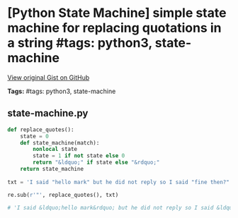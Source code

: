 # [Python State Machine] simple state machine for replacing quotations in a string #tags: python3, state-machine

[View original Gist on GitHub](https://gist.github.com/Integralist/23e8b8e732fa6c033e090dde3547ec82)

**Tags:** #tags: python3, state-machine

## state-machine.py

```python
def replace_quotes():
    state = 0
    def state_machine(match):
        nonlocal state
        state = 1 if not state else 0
        return "&ldquo;" if state else "&rdquo;"
    return state_machine
    
txt = 'I said "hello mark" but he did not reply so I said "fine then?" and he walked off'

re.sub(r'"', replace_quotes(), txt)

# 'I said &ldquo;hello mark&rdquo; but he did not reply so I said &ldquo;fine then?&rdquo; and he walked off'
```

